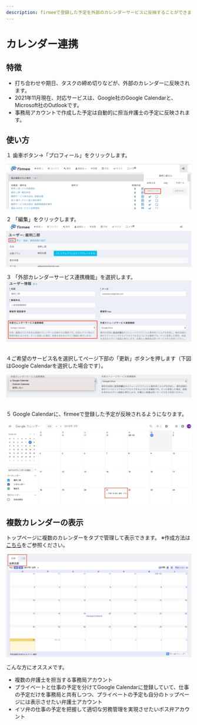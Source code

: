 ```yaml
---
description: firmeeで登録した予定を外部のカレンダーサービスに反映することができます。
---
```


# カレンダー連携



## 特徴

* 打ち合わせや期日、タスクの締め切りなどが、外部のカレンダーに反映されます。
* 2021年11月現在、対応サービスは、Google社のGoogle Calendarと、Microsoft社のOutlookです。&#x20;
* 事務局アカウントで作成した予定は自動的に担当弁護士の予定に反映されます。



## 使い方

１ 歯車ボタン→「プロフィール」をクリックします。

![](../.gitbook/assets/プロフィールボタン.png)

２ 「編集」をクリックします。 ![](../.gitbook/assets/プロフィール編集.png)

３ 「外部カレンダーサービス連携機能」を選択します。 ![](../.gitbook/assets/カレンダー.png)

\
&#x20;４ご希望のサービス名を選択してページ下部の「更新」ボタンを押します（下図はGoogle Calendarを選択した場合です）。



![](<../.gitbook/assets/スクリーンショット 2021-11-21 8.47.31.png>)

\
&#x20;５ Google Calendarに、firmeeで登録した予定が反映されるようになります。

![](../.gitbook/assets/Googleカレンダー表示例.png)

## 複数カレンダーの表示

トップページに複数のカレンダーをタブで管理して表示できます。 ※作成方法は[こちら](https://www.slideshare.net/DaisukeIgeta/tutorial-for-calendar)をご参照ください。

![](../.gitbook/assets/複数表示.png)

こんな方にオススメです。

* 複数の弁護士を担当する事務局アカウント
* プライベートと仕事の予定を分けてGoogle Calendarに登録していて、仕事の予定だけを事務局と共有しつつ、プライベートの予定も自分のトップページには表示させたい弁護士アカウント
* イソ弁の仕事の予定を把握して適切な労務管理を実現させたいボス弁アカウント
